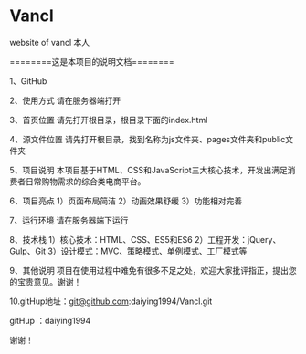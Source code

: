# Vancl
website of vancl
本人

========这是本项目的说明文档========

1、GitHub


2、使用方式
请在服务器端打开

3、首页位置
请先打开根目录，根目录下面的index.html

4、源文件位置
请先打开根目录，找到名称为js文件夹、pages文件夹和public文件夹

5、项目说明
本项目基于HTML、CSS和JavaScript三大核心技术，开发出满足消费者日常购物需求的综合类电商平台。

6、项目亮点
1）页面布局简洁
2）动画效果舒缓
3）功能相对完善

7、运行环境
请在服务器端下运行

8、技术栈
1）核心技术：HTML、CSS、ES5和ES6
2）工程开发：jQuery、Gulp、Git
3）设计模式：MVC、策略模式、单例模式、工厂模式等

9、其他说明
项目在使用过程中难免有很多不足之处，欢迎大家批评指正，提出您的宝贵意见。谢谢！

10.gitHup地址：git@github.com:daiying1994/Vancl.git

gitHup ：daiying1994

谢谢！
